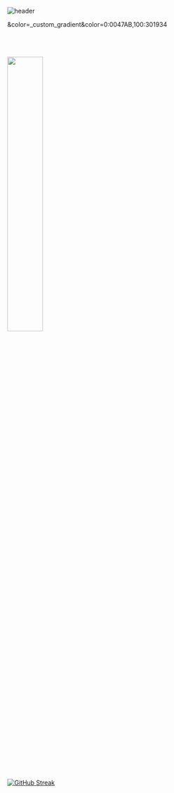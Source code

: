 ![header](https://capsule-render.vercel.app/api?height=300&text=Bri&nbsp;&nbsp;Chavez&fontColor=4682B4&fontSize=100&fontAlignY=30&animation=twinkling&&color=_custom_gradient&color=0:0047AB,100:301934)


&color=_custom_gradient&color=0:0047AB,100:301934
</br>
</br>
</br>
</br>

<div id="header" align="left">
  <img src="https://blog.panoply.io/hs-fs/hubfs/Blog_images/5%20data%20tasks-%20gif1.gif?width=300&height=225&name=5%20data%20tasks-%20gif1.gif" width="40%"/>
</div>




</br>
</br>
</br>
</br>


[![GitHub Streak](https://streak-stats.demolab.com?user=brichavez&theme=deepBlue)](https://git.io/streak-stats)

